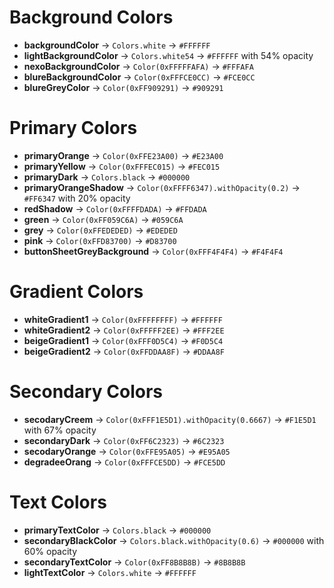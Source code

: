 # Background Colors
- **backgroundColor** → `Colors.white` → `#FFFFFF`
- **lightBackgroundColor** → `Colors.white54` → `#FFFFFF` with 54% opacity
- **nexoBackgroundColor** → `Color(0xFFFFFAFA)` → `#FFFAFA`
- **blureBackgroundColor** → `Color(0xFFFCE0CC)` → `#FCE0CC`
- **blureGreyColor** → `Color(0xFF909291)` → `#909291`

# Primary Colors
- **primaryOrange** → `Color(0xFFE23A00)` → `#E23A00`
- **primaryYellow** → `Color(0xFFFEC015)` → `#FEC015`
- **primaryDark** → `Colors.black` → `#000000`
- **primaryOrangeShadow** → `Color(0xFFFF6347).withOpacity(0.2)` → `#FF6347` with 20% opacity
- **redShadow** → `Color(0xFFFFDADA)` → `#FFDADA`
- **green** → `Color(0xFF059C6A)` → `#059C6A`
- **grey** → `Color(0xFFEDEDED)` → `#EDEDED`
- **pink** → `Color(0xFFD83700)` → `#D83700`
- **buttonSheetGreyBackground** → `Color(0xFFF4F4F4)` → `#F4F4F4`

# Gradient Colors
- **whiteGradient1** → `Color(0xFFFFFFFF)` → `#FFFFFF`
- **whiteGradient2** → `Color(0xFFFFF2EE)` → `#FFF2EE`
- **beigeGradient1** → `Color(0xFFF0D5C4)` → `#F0D5C4`
- **beigeGradient2** → `Color(0xFFDDAA8F)` → `#DDAA8F`

# Secondary Colors
- **secodaryCreem** → `Color(0xFFF1E5D1).withOpacity(0.6667)` → `#F1E5D1` with 67% opacity
- **secondaryDark** → `Color(0xFF6C2323)` → `#6C2323`
- **secodaryOrange** → `Color(0xFFE95A05)` → `#E95A05`
- **degradeeOrang** → `Color(0xFFFCE5DD)` → `#FCE5DD`

# Text Colors
- **primaryTextColor** → `Colors.black` → `#000000`
- **secondaryBlackColor** → `Colors.black.withOpacity(0.6)` → `#000000` with 60% opacity
- **secondaryTextColor** → `Color(0xFF8B8B8B)` → `#8B8B8B`
- **lightTextColor** → `Colors.white` → `#FFFFFF`
